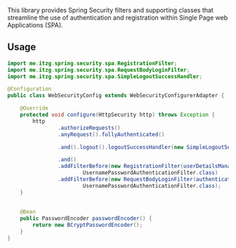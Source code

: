 This library provides Spring Security filters and supporting classes that streamline the use of
authentication and registration within Single Page web Applications (SPA).

## Usage

```java
import me.itzg.spring.security.spa.RegistrationFilter;
import me.itzg.spring.security.spa.RequestBodyLoginFilter;
import me.itzg.spring.security.spa.SimpleLogoutSuccessHandler;

@Configuration
public class WebSecurityConfig extends WebSecurityConfigurerAdapter {

    @Override
    protected void configure(HttpSecurity http) throws Exception {
        http
                .authorizeRequests()
                .anyRequest().fullyAuthenticated()

                .and().logout().logoutSuccessHandler(new SimpleLogoutSuccessHandler())

                .and()
                .addFilterBefore(new RegistrationFilter(userDetailsManager(), httpMessageConverters, passwordEncoder()),
                        UsernamePasswordAuthenticationFilter.class)
                .addFilterBefore(new RequestBodyLoginFilter(authenticationManager(), httpMessageConverters),
                        UsernamePasswordAuthenticationFilter.class);
    }
    
    
    @Bean
    public PasswordEncoder passwordEncoder() {
        return new BCryptPasswordEncoder();
    }
}
```